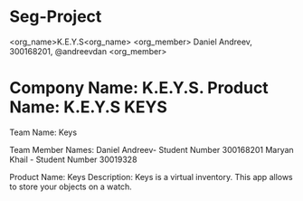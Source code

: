 # Seg-Project
<org_name>K.E.Y.S<org_name>
<org_member> Daniel Andreev, 300168201, @andreevdan <org_member>


Compony Name: K.E.Y.S.
Product Name: K.E.Y.S
KEYS
======

Team Name: Keys

Team Member Names:
 Daniel Andreev- Student Number 300168201
Maryan Khail - Student Number 30019328


Product Name: Keys
Description:
Keys is a virtual inventory. This app allows to store your objects on a watch.


